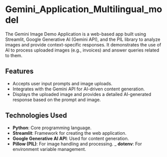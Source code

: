 # Gemini_Application_Multilingual_model

The Gemini Image Demo Application is a web-based app built using Streamlit, Google Generative AI (Gemini API), and the PIL library to analyze images and provide context-specific responses. It demonstrates the use of AI to process uploaded images (e.g., invoices) and answer queries related to them.

## Features
- Accepts user input prompts and image uploads.
- Integrates with the Gemini API for AI-driven content generation.
- Displays the uploaded image and provides a detailed AI-generated response based on the prompt and image.

## Technologies Used
- **Python**: Core programming language.
- **Streamlit**: Framework for creating the web application.
- **Google Generative AI API**: Used for content generation.
- **Pillow (PIL)**: For image handling and processing.
_ **dotenv**: For environment variable management.
